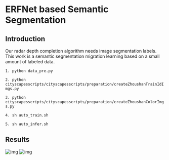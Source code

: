 # ERFNet based Semantic Segmentation

## Introduction
Our radar depth completion algorithm needs image segmentation labels. 
This work is a semantic segmentation migration learning based
on a small amount of labeled data.

```1. python data_pre.py``` 

```2. python cityscapesscripts/cityscapesscripts/preparation/createZhoushanTrainIdImgs.py```

```3. python cityscapesscripts/cityscapesscripts/preparation/createZhoushanColorImgs.py``` 

```4. sh auto_train.sh```
 
```5. sh auto_infer.sh```

## Results
  
![img](./img/group0003_1635318024_305_leftImg8bit.png)
![img](./img/group0003_1635318024_305.png)
